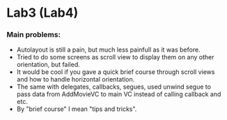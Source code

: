 # Lab3 (Lab4)


### Main problems:
 - Autolayout is still a pain, but much less painfull as it was before.
 - Tried to do some screens as scroll view to display them on any other orientation, but failed.
 - It would be cool if you gave a quick brief course through scroll views and how to handle horizontal orientation.
 - The same with delegates, callbacks, segues, used unwind segue to pass data from AddMovieVC to main VC instead of calling callback and etc.
 - By "brief course" I mean "tips and tricks".
